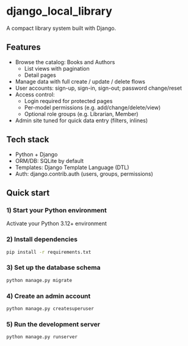 # django_local_library
A compact library system built with Django.

## Features
- Browse the catalog: Books and Authors
  - List views with pagination
  - Detail pages
- Manage data with full create / update / delete flows
- User accounts: sign-up, sign-in, sign-out; password change/reset
- Access control:
  - Login required for protected pages
  - Per-model permissions (e.g. add/change/delete/view)
  - Optional role groups (e.g. Librarian, Member)
- Admin site tuned for quick data entry (filters, inlines)

## Tech stack
- Python + Django
- ORM/DB: SQLite by default
- Templates: Django Template Language (DTL)
- Auth: django.contrib.auth (users, groups, permissions)

## Quick start
### 1) Start your Python environment
Activate your Python 3.12+ environment
### 2) Install dependencies
```bash
pip install -r requirements.txt
```
### 3) Set up the database schema
```bash
python manage.py migrate
```
### 4) Create an admin account
```bash
python manage.py createsuperuser
```
### 5) Run the development server
```bash
python manage.py runserver
```



